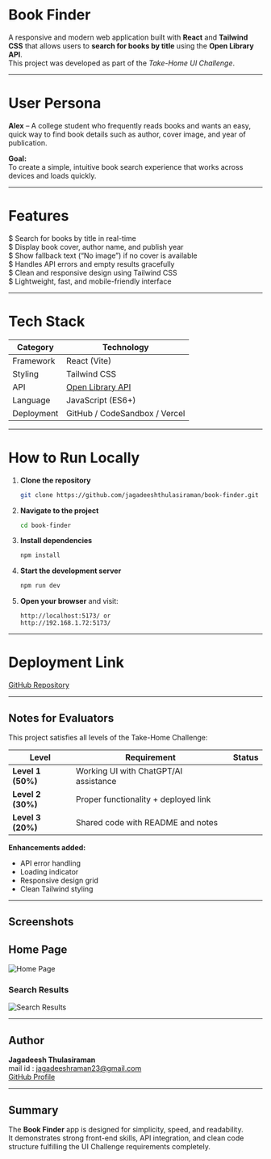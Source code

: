 # Book Finder

A responsive and modern web application built with **React** and **Tailwind CSS** that allows users to **search for books by title** using the **Open Library API**.  
This project was developed as part of the *Take-Home UI Challenge*.

---

# User Persona

**Alex** – A college student who frequently reads books and wants an easy, quick way to find book details such as author, cover image, and year of publication.

**Goal:**  
To create a simple, intuitive book search experience that works across devices and loads quickly.

---

# Features

$ Search for books by title in real-time  
$ Display book cover, author name, and publish year  
$ Show fallback text (“No image”) if no cover is available  
$ Handles API errors and empty results gracefully  
$ Clean and responsive design using Tailwind CSS  
$ Lightweight, fast, and mobile-friendly interface  

---

#  Tech Stack

| Category | Technology |
|-----------|-------------|
| Framework | React (Vite) |
| Styling | Tailwind CSS |
| API | [Open Library API](https://openlibrary.org/search.json?title={bookTitle}) |
| Language | JavaScript (ES6+) |
| Deployment | GitHub / CodeSandbox / Vercel |

---

#  How to Run Locally

1. **Clone the repository**
   ```bash
   git clone https://github.com/jagadeeshthulasiraman/book-finder.git
   ```
2. **Navigate to the project**
   ```bash
   cd book-finder
   ```
3. **Install dependencies**
   ```bash
   npm install
   ```
4. **Start the development server**
   ```bash
   npm run dev
   ```
5. **Open your browser** and visit:
   ```
   http://localhost:5173/ or
   http://192.168.1.72:5173/
   ```

---

#  Deployment Link
 
[GitHub Repository](https://github.com/jagadeeshthulasiraman/book-finder)

---

##  Notes for Evaluators

This project satisfies all levels of the Take-Home Challenge:

| Level | Requirement | Status |
|--------|--------------|---------|
| **Level 1 (50%)** | Working UI with ChatGPT/AI assistance
| **Level 2 (30%)** | Proper functionality + deployed link 
| **Level 3 (20%)** | Shared code with README and notes 

**Enhancements added:**
- API error handling  
- Loading indicator  
- Responsive design grid  
- Clean Tailwind styling

---

##  Screenshots 

## Home Page
![Home Page](./screenshots/home.png)

### Search Results
![Search Results](./screenshots/result.png)

---

##  Author
**Jagadeesh Thulasiraman**  
mail id : jagadeeshraman23@gmail.com  
[GitHub Profile](https://github.com/jagadeeshthulasiraman)

---

##  Summary

The **Book Finder** app is designed for simplicity, speed, and readability.  
It demonstrates strong front-end skills, API integration, and clean code structure fulfilling the UI Challenge requirements completely.
